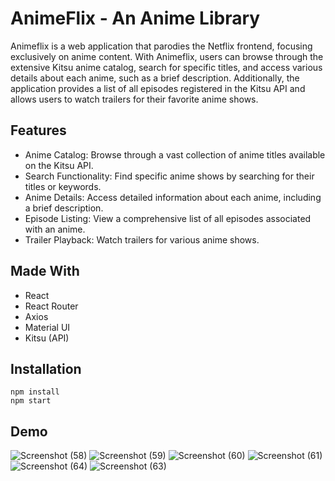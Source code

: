 

# AnimeFlix - An Anime Library
Animeflix is a web application that parodies the Netflix frontend, focusing exclusively on anime content. With Animeflix, users can browse through the extensive Kitsu anime catalog, search for specific titles, and access various details about each anime, such as a brief description. Additionally, the application provides a list of all episodes registered in the Kitsu API and allows users to watch trailers for their favorite anime shows.

## Features
- Anime Catalog: Browse through a vast collection of anime titles available on the Kitsu API.
- Search Functionality: Find specific anime shows by searching for their titles or keywords.
- Anime Details: Access detailed information about each anime, including a brief description.
- Episode Listing: View a comprehensive list of all episodes associated with an anime.
- Trailer Playback: Watch trailers for various anime shows.

## Made With
- React
- React Router
- Axios
- Material UI
- Kitsu (API)

## Installation
```
npm install
npm start
```

## Demo
![Screenshot (58)](https://github.com/shivamchaudhary-r/animeflix-react/assets/79602168/a3cc7afa-9d92-42e7-bac1-10fa62717bd6)
![Screenshot (59)](https://github.com/shivamchaudhary-r/animeflix-react/assets/79602168/6077f3f9-8c6c-4c3b-8d6e-e9280c704ed2)
![Screenshot (60)](https://github.com/shivamchaudhary-r/animeflix-react/assets/79602168/f2b2fa3d-fda1-4376-8857-ffd655ca77cd)
![Screenshot (61)](https://github.com/shivamchaudhary-r/animeflix-react/assets/79602168/60440f67-2967-471d-bb18-0f34c3e8d9c8)
![Screenshot (64)](https://github.com/shivamchaudhary-r/animeflix-react/assets/79602168/cb478bc5-50c2-4502-8094-fef976cee66c)
![Screenshot (63)](https://github.com/shivamchaudhary-r/animeflix-react/assets/79602168/9fe833cf-fb5b-42ed-ad3b-ed7ecf3c7b4f)



